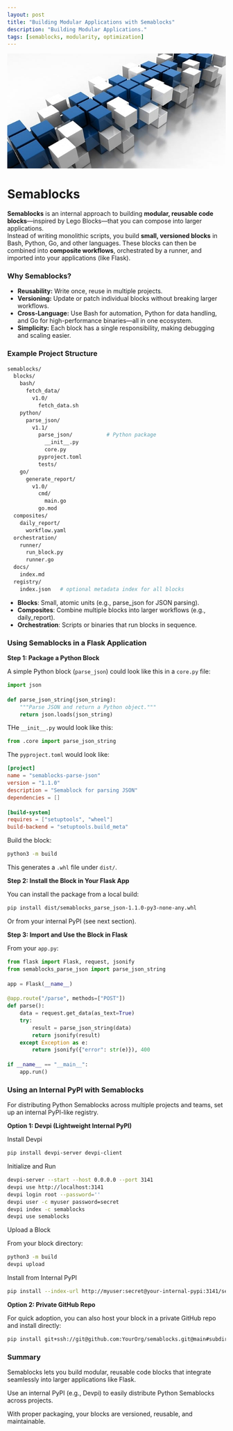 ```yaml
---
layout: post
title: "Building Modular Applications with Semablocks"
description: "Building Modular Applications."
tags: [semablocks, modularity, optimization]
---
```


![Semablocks](/assets/img/semablocks/blue-2137334_640.jpg)

# Semablocks

**Semablocks** is an internal approach to building **modular, reusable code blocks**—inspired by Lego Blocks—that you can compose into larger applications.  
Instead of writing monolithic scripts, you build **small, versioned blocks** in Bash, Python, Go, and other languages. These blocks can then be combined into **composite workflows**, orchestrated by a runner, and imported into your applications (like Flask).


### Why Semablocks?

- **Reusability:** Write once, reuse in multiple projects.
- **Versioning:** Update or patch individual blocks without breaking larger workflows.
- **Cross-Language:** Use Bash for automation, Python for data handling, and Go for high-performance binaries—all in one ecosystem.
- **Simplicity:** Each block has a single responsibility, making debugging and scaling easier.


### Example Project Structure

```bash
semablocks/
  blocks/
    bash/
      fetch_data/
        v1.0/
          fetch_data.sh
    python/
      parse_json/
        v1.1/
          parse_json/           # Python package
            __init__.py
            core.py
          pyproject.toml
          tests/
    go/
      generate_report/
        v1.0/
          cmd/
            main.go
          go.mod
  composites/
    daily_report/
      workflow.yaml
  orchestration/
    runner/
      run_block.py
      runner.go
  docs/
    index.md
  registry/
    index.json   # optional metadata index for all blocks
```

- **Blocks**: Small, atomic units (e.g., parse_json for JSON parsing).
- **Composites**: Combine multiple blocks into larger workflows (e.g., daily_report).
- **Orchestration**: Scripts or binaries that run blocks in sequence.

### Using Semablocks in a Flask Application

**Step 1: Package a Python Block**  

A simple Python block (`parse_json`) could look like this in a `core.py` file:

```python
import json

def parse_json_string(json_string):
    """Parse JSON and return a Python object."""
    return json.loads(json_string)

```

THe `__init__.py` would look like this: 

```python
from .core import parse_json_string
```

The `pyproject.toml` would look like:


```toml
[project]
name = "semablocks-parse-json"
version = "1.1.0"
description = "Semablock for parsing JSON"
dependencies = []

[build-system]
requires = ["setuptools", "wheel"]
build-backend = "setuptools.build_meta"
```
Build the block:

```bash
python3 -m build
```

This generates a `.whl` file under `dist/`.  

**Step 2: Install the Block in Your Flask App**

You can install the package from a local build:

```bash
pip install dist/semablocks_parse_json-1.1.0-py3-none-any.whl
```

Or from your internal PyPI (see next section).

**Step 3: Import and Use the Block in Flask** 

From your `app.py`:

```python
from flask import Flask, request, jsonify
from semablocks_parse_json import parse_json_string

app = Flask(__name__)

@app.route("/parse", methods=["POST"])
def parse():
    data = request.get_data(as_text=True)
    try:
        result = parse_json_string(data)
        return jsonify(result)
    except Exception as e:
        return jsonify({"error": str(e)}), 400

if __name__ == "__main__":
    app.run()
```

### Using an Internal PyPI with Semablocks

For distributing Python Semablocks across multiple projects and teams, set up an internal PyPI-like registry.

**Option 1: Devpi (Lightweight Internal PyPI)**

Install Devpi

```bash
pip install devpi-server devpi-client
```

Initialize and Run

```bash
devpi-server --start --host 0.0.0.0 --port 3141
devpi use http://localhost:3141
devpi login root --password=''
devpi user -c myuser password=secret
devpi index -c semablocks
devpi use semablocks
```
Upload a Block

From your block directory:

```bash
python3 -m build
devpi upload
```

Install from Internal PyPI

```bash
pip install --index-url http://myuser:secret@your-internal-pypi:3141/semablocks semablocks-parse-json==1.1.0
```

**Option 2: Private GitHub Repo**  

For quick adoption, you can also host your block in a private GitHub repo and install directly:

```bash
pip install git+ssh://git@github.com:YourOrg/semablocks.git@main#subdirectory=blocks/python/parse_json/v1_1
```

### Summary
Semablocks lets you build modular, reusable code blocks that integrate seamlessly into larger applications like Flask.

Use an internal PyPI (e.g., Devpi) to easily distribute Python Semablocks across projects.

With proper packaging, your blocks are versioned, reusable, and maintainable.
